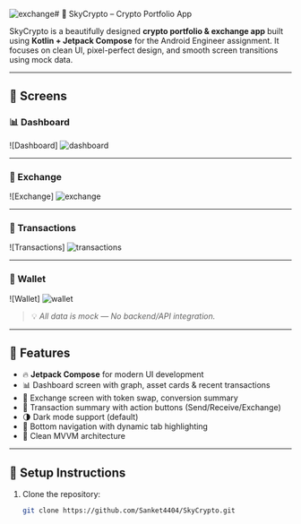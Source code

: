 ![exchange](https://github.com/user-attachments/assets/611dca30-db5b-4e6b-a383-7bba47296c6f)# 💸 SkyCrypto – Crypto Portfolio App

SkyCrypto is a beautifully designed **crypto portfolio & exchange app** built using **Kotlin + Jetpack Compose** for the Android Engineer assignment. It focuses on clean UI, pixel-perfect design, and smooth screen transitions using mock data.

---

## 📱 Screens

### 📊 Dashboard
![Dashboard] ![dashboard](https://github.com/user-attachments/assets/de2b5e73-7747-472b-b36a-26efbf27fb2a)

---

### 🔁 Exchange
![Exchange] ![exchange](https://github.com/user-attachments/assets/d6d09d34-c305-4541-9fba-191f22bd2c49)


---

### 📄 Transactions
![Transactions] ![transactions](https://github.com/user-attachments/assets/dddc39bd-885e-4647-a04b-be8b24d9b888)

---

### 👛 Wallet
![Wallet] ![wallet](https://github.com/user-attachments/assets/4d379ab5-95bb-40e0-a9bf-ed0d67b7a663)


> 💡 *All data is mock — No backend/API integration.*

---

## 🚀 Features

- 🔥 **Jetpack Compose** for modern UI development
- 📊 Dashboard screen with graph, asset cards & recent transactions
- 🔁 Exchange screen with token swap, conversion summary
- 📄 Transaction summary with action buttons (Send/Receive/Exchange)
- 🌗 Dark mode support (default)
- 🧩 Bottom navigation with dynamic tab highlighting
- 🧼 Clean MVVM architecture

---

## 🧪 Setup Instructions

1. Clone the repository:
   ```bash
   git clone https://github.com/Sanket4404/SkyCrypto.git
